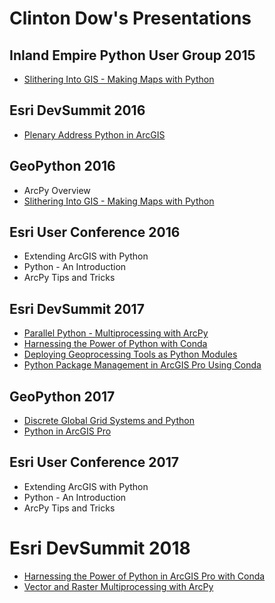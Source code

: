# Clinton Dow's Presentations

## Inland Empire Python User Group 2015

- [Slithering Into GIS - Making Maps with Python](https://data-navigator.github.io/slithering-into-gis-2015/)

## Esri DevSummit 2016

- [Plenary Address Python in
  ArcGIS](https://www.youtube.com/watch?v=TRajcWgEZa0#t=05m42s)

## GeoPython 2016

- ArcPy Overview
- [Slithering Into GIS - Making Maps with Python](https://data-navigator.github.io/slithering-into-gis-2015/)

## Esri User Conference 2016

- Extending ArcGIS with Python
- Python - An Introduction
- ArcPy Tips and Tricks

## Esri DevSummit 2017

- [Parallel Python - Multiprocessing with ArcPy](http://proceedings.esri.com/library/userconf/devsummit17/papers/dev_int_39.pdf)
- [Harnessing the Power of Python with Conda](https://4326.us/esri/conda-2017/#/)
- [Deploying Geoprocessing Tools as Python Modules](https://data-navigator.github.io/module-demo-devsummit-2017/#/)
- [Python Package Management in ArcGIS Pro Using Conda](https://data-navigator.github.io/packaging-demo-devsummit-2017/#/)

## GeoPython 2017

- [Discrete Global Grid Systems and Python](https://github.com/data-navigator/data-navigator.github.io/blob/master/dggs_geopython2017.pptx?raw=true)
- [Python in ArcGIS Pro](https://data-navigator.github.io/professional-python-in-pro-geopython-2017/#/)

## Esri User Conference 2017

- Extending ArcGIS with Python
- Python - An Introduction
- ArcPy Tips and Tricks

# Esri DevSummit 2018

- [Harnessing the Power of Python in ArcGIS Pro with Conda](https://www.youtube.com/watch?v=dyNamSn3nfA)
- [Vector and Raster Multiprocessing with ArcPy](https://www.youtube.com/watch?v=cin5BOWlAs8)
